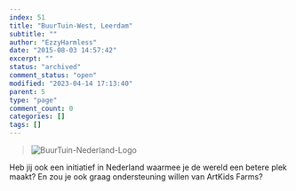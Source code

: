 ```yaml
---
index: 51
title: "BuurTuin-West, Leerdam"
subtitle: ""
author: "EzzyHarmless"
date: "2015-08-03 14:57:42"
excerpt: ""
status: "archived"
comment_status: "open"
modified: "2023-04-14 17:13:40"
parent: 5
type: "page"
comment_count: 0
categories: []
tags: []
---
```


> ![BuurTuin-Nederland-Logo](//www.artkidsfoundation.org/artkidsfarms/wp-content/themes/bootstrap-basic/img/is-logo-small.png)

Heb jij ook een initiatief in Nederland waarmee je de wereld een betere plek maakt? En zou je ook graag ondersteuning willen van ArtKids Farms?